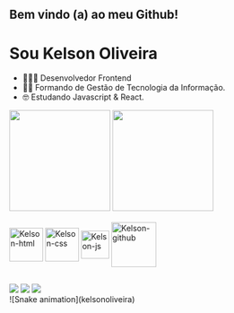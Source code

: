 ## Bem vindo (a) ao meu Github!
# Sou Kelson Oliveira
- 👨🏻‍💻 Desenvolvedor Frontend
- 👨‍🎓 Formando de Gestão de Tecnologia da Informação.
- 🤓 Estudando Javascript & React.

<div>
<img height="180rem" src="https://github-readme-stats.vercel.app/api?username=anuraghazra&show_icons=true&theme=dark"/>
<img height="180rem" src="https://github-readme-stats.vercel.app/api/top-langs/?username=kelsonobd&layout=compact&langs_count=16&theme=dark"/>
</div>
<div style="display: inline_inblock"><br>
<img align="center" alt="Kelson-html" height="60" width"60" src="https://cdn.jsdelivr.net/gh/devicons/devicon@latest/icons/html5/html5-original-wordmark.svg"/>
<img align="center" alt="Kelson-css" height="60" width"60" src="https://cdn.jsdelivr.net/gh/devicons/devicon@latest/icons/css3/css3-original-wordmark.svg"/>
<img align="center" alt="Kelson-js" height="50" width"50" src="https://cdn.jsdelivr.net/gh/devicons/devicon@latest/icons/javascript/javascript-original.svg"/>
<img align="center" alt="Kelson-github" height="80" width"80" src="https://cdn.jsdelivr.net/gh/devicons/devicon@latest/icons/git/git-original-wordmark.svg"/>
</div>

##

<div>
  <a href="https://www.linkedin.com/in/kelson-oliveira-94605a211/ target="_blank"><img src="https://img.shields.io/badge/LinkedIn-0077B5?style=for-the-badge&logo=linkedin&logoColor=white"></a>
  <a href="klson.dev"  target="_blank"><img src="https://img.shields.io/badge/website-000000?style=for-the-badge&logo=About.me&logoColor=white"></a>
  <a href="https://www.instagram.com/kelson.dev/" target="_blank"><img src="https://img.shields.io/badge/Instagram-E4405F?style=for-the-badge&logo=instagram&logoColor=white"></a>
</div>
![Snake animation](kelsonoliveira)
          
            
            
    
          
